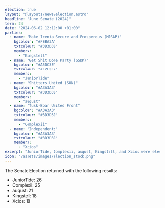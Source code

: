 ```yaml
---
election: true
layout: "@layouts/news/election.astro"
headline: "June Senate (2024)"
term: 24
date: "2024-06-02 12:19:00 +01:00"
parties:
  - name: "Make Icenia Secure and Prosperous (MISAP)"
    bgcolour: "#FEBA3A"
    txtcolour: "#3D3D3D"
    members:
      - "Kingstell"
  - name: "Get Shit Done Party (GSDP)"
    bgcolour: "#A5DC3E"
    txtcolour: "#F2F2F2"
    members:
      - "JuniorTide"
  - name: "Shitters United (SUN)"
    bgcolour: "#A3A3A3"
    txtcolour: "#3D3D3D"
    members:
      - "auqust"
  - name: "Tusk-Boar United Front"
    bgcolour: "#A3A3A3"
    txtcolour: "#3D3D3D"
    members:
      - "Complexii"
  - name: "Independents"
    bgcolour: "#A3A3A3"
    txtcolour: "#3D3D3D"
    members:
      - "Xcios"
excerpt: "JuniorTide, Complexii, auqust, Kingstell, and Xcios were elected to the senate."
icon: "/assets/images/election_stock.png"
---
```

The Senate Election returned with the following results:

- JuniorTide: 26
- Complexii: 25
- auqust: 21
- Kingstell: 18
- Xcios: 18
